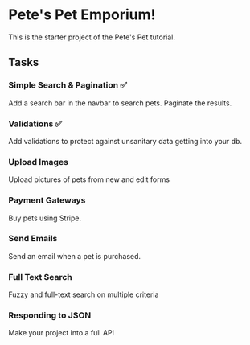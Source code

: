 # Pete's Pet Emporium!

This is the starter project of the Pete's Pet tutorial.

## Tasks

### Simple Search & Pagination ✅
Add a search bar in the navbar to search pets. Paginate the results.

### Validations ✅
Add validations to protect against unsanitary data getting into your db.

### Upload Images
Upload pictures of pets from new and edit forms

### Payment Gateways
Buy pets using Stripe.

### Send Emails
Send an email when a pet is purchased.

### Full Text Search
Fuzzy and full-text search on multiple criteria

### Responding to JSON
Make your project into a full API

